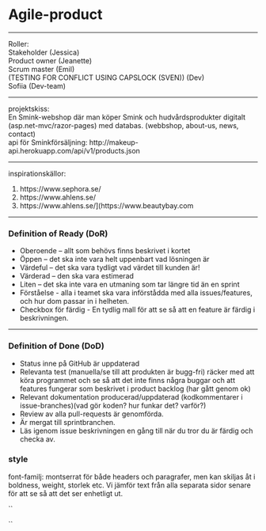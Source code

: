 # Agile-product
<hr>
Roller: <br>
Stakeholder (Jessica)
<br>
Product owner (Jeanette)
<br>
Scrum master (Emil)
<br>
(TESTING FOR CONFLICT USING CAPSLOCK (SVEN)) (Dev)
<br>
Sofiia (Dev-team)

<hr>
projektskiss:
<br>
En Smink-webshop där man köper Smink och hudvårdsprodukter digitalt (asp.net-mvc/razor-pages) med databas. (webbshop, about-us, news, contact)
<br>
api för Sminkförsäljning: http://makeup-api.herokuapp.com/api/v1/products.json

<hr>
inspirationskällor:
<br>
<ol>
<li>
  https://www.sephora.se/
  </li>
  <li>
    https://www.ahlens.se/
  </li>
   <li>
   https://www.ahlens.se/](https://www.beautybay.com
  </li>
  </ol>
  <hr>
  
  <h3>Definition of Ready (DoR)</h3>
  <ul>
  <li>
    Oberoende – allt som behövs finns beskrivet i kortet
  </li>
  <li>
    Öppen – det ska inte vara helt uppenbart vad lösningen är
  </li>
  <li>
    Värdeful – det ska vara tydligt vad värdet till kunden är!
  </li>
  <li>
    Värderad – den ska vara estimerad 
  </li>
  <li>
    Liten – det ska inte vara en utmaning som tar längre tid än en sprint
  </li>
  <li>
    Förståelse - alla i teamet ska vara införstådda med alla issues/features, och hur dom passar in i helheten.
  </li>
  <li>
    Checkbox för färdig - En tydlig mall för att se så att en feature är färdig i beskrivningen.
  </li>

  </ul>
  
  
  <hr>
  
  <h3>Definition of Done (DoD)</h3>
  <ul>
  <li>
   Status inne på GitHub är uppdaterad
  </li>
  <li>
   Relevanta test (manuella/se till att produkten är bugg-fri) räcker med att köra programmet och se så att det inte finns några buggar och att features fungerar som beskrivet i product backlog (har gått genom ok)
  </li>
  <li>
   Relevant dokumentation producerad/uppdaterad (kodkommentarer i issue-branches)(vad gör koden? hur funkar det? varför?)  
  </li>
  <li>
   Review av alla pull-requests är genomförda.
  </li>
  <li>
   Är mergat till sprintbranchen.
  </li>
  <li>
   Läs igenom issue beskrivningen en gång till när du tror du är färdig och checka av.
  </li>

  </ul>
  
  <h3> style </h3>
  font-familj: montserrat
  för både headers och paragrafer, men kan skiljas åt i boldness, weight, storlek etc.
  Vi jämför text från alla separata sidor senare för att se så att det ser enhetligt ut.
  
  `` <link rel="preconnect" href="https://fonts.googleapis.com">
<link rel="preconnect" href="https://fonts.gstatic.com" crossorigin>
<link href="https://fonts.googleapis.com/css2?family=Montserrat:wght@300&display=swap" rel="stylesheet">  ``   
  
